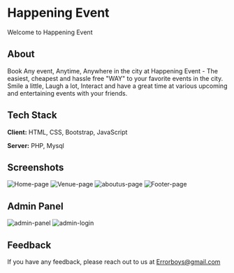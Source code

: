 
# Happening Event

Welcome to Happening Event


## About

 Book Any event, Anytime, Anywhere in the city at Happening Event - The easiest, cheapest and hassle free "WAY" to your favorite events in the city. Smile a little, Laugh a lot, Interact and have a great time at various upcoming and entertaining events with your friends.


## Tech Stack

**Client:** HTML, CSS, Bootstrap, JavaScript

**Server:** PHP, Mysql


## Screenshots

![Home-page](https://user-images.githubusercontent.com/72445333/192084852-823b8766-824f-4a96-8f94-8d5c97b94cb7.jpg)
![Venue-page](https://user-images.githubusercontent.com/72445333/192084865-bf86ec64-69c1-452d-82ea-7c726b94150d.jpg)
![aboutus-page](https://user-images.githubusercontent.com/72445333/192084871-2347f119-8c50-4d94-a6d4-0bfd9843201c.jpg)
![Footer-page](https://user-images.githubusercontent.com/72445333/192084879-d3e8e67b-056b-404c-8be9-55d80c1edf3e.jpg)


## Admin Panel

![admin-panel](https://user-images.githubusercontent.com/72445333/192133501-7af47d39-bd60-4f3b-ab76-18d446771b18.jpg)
![admin-login](https://user-images.githubusercontent.com/72445333/192133861-c16ea6ae-9a6d-4816-ae8e-3b5eacd40b56.jpg)


## Feedback

If you have any feedback, please reach out to us at Errorboys@gmail.com

